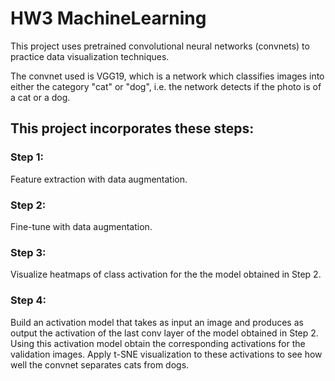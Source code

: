 # HW3 MachineLearning

This project uses pretrained convolutional neural networks (convnets) to practice data visualization techniques.

The convnet used is VGG19, which is a network which classifies images into either the category "cat" or "dog", i.e. the network detects if the photo is of a cat or a dog.

## This project incorporates these steps:
### Step 1:
  Feature extraction with data augmentation.

### Step 2:
  Fine-tune with data augmentation.

### Step 3:
  Visualize heatmaps of class activation for the the model obtained in Step 2.

### Step 4:
  Build an activation model that takes as input an image and produces as output the activation of the last conv layer of the model obtained   in Step 2. Using this activation model obtain the corresponding activations for the validation images. Apply t-SNE visualization to    these activations to see how well the convnet separates cats from dogs.
